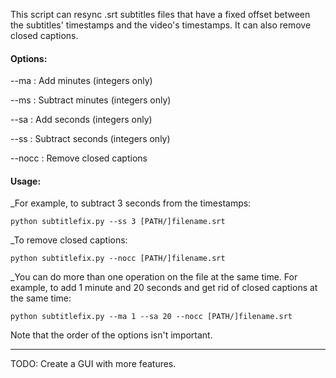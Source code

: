 
This  script can resync .srt subtitles files that have a fixed offset between the subtitles' timestamps and the video's timestamps. It can also remove 
closed captions.

#### Options:

--ma : Add minutes (integers only)

--ms : Subtract minutes (integers only)

--sa : Add seconds (integers only)

--ss : Subtract seconds (integers only)

--nocc : Remove closed captions

#### Usage:

_For example, to subtract 3 seconds from the timestamps:
```
python subtitlefix.py --ss 3 [PATH/]filename.srt
```

_To remove closed captions:
```
python subtitlefix.py --nocc [PATH/]filename.srt
```
_You can do more than one operation on the file at the same time. For example, to add 1  minute and 20 seconds and get rid of closed captions at the same time:
```
python subtitlefix.py --ma 1 --sa 20 --nocc [PATH/]filename.srt 
```
Note that the order of the options isn't important.

***

TODO: Create a GUI with more features.

